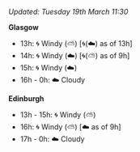 *Updated: Tuesday 19th March 11:30*

**Glasgow**

* 13h: :cyclone: Windy (:partly_sunny:) [:cyclone:(:cloud:) as of 13h]
* 14h: :cyclone: Windy (:cloud:) [:cyclone:(:partly_sunny:) as of 9h]
* 15h: :cyclone: Windy (:cloud:)
* 16h - 0h: :cloud: Cloudy

**Edinburgh**

* 13h - 15h: :cyclone: Windy (:partly_sunny:)
* 16h: :cyclone: Windy (:partly_sunny:) [:cloud: as of 9h]
* 17h - 0h: :cloud: Cloudy
